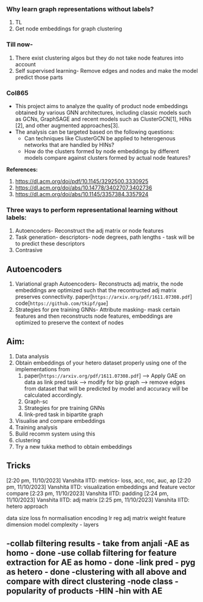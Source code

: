 ### Why learn graph representations without labels?
1. TL
2. Get node embeddings for graph clustering

### Till now- 
1. There exist clustering algos but they do not take node features into account
2. Self supervised learning- Remove edges and nodes and make the model predict those parts

### Col865
- This project aims to analyze the quality of product node embeddings obtained by various GNN architectures, including classic models such as GCNs, GraphSAGE and recent models such as ClusterGCN[1], HINs [2], and other augmented approaches[3].
- The analysis can be targeted based on the following questions:
    - Can techniques like ClusterGCN be applied to heterogenous networks that are handled by HINs?
    - How do the clusters formed by node embeddings by different models compare against clusters formed by actual node features?

**References:**

1. https://dl.acm.org/doi/pdf/10.1145/3292500.3330925
2. https://dl.acm.org/doi/abs/10.14778/3402707.3402736
3. https://dl.acm.org/doi/abs/10.1145/3357384.3357924

### Three ways to perform representational learning without labels:
1. Autoencoders- Reconstruct the adj matrix or node features
2. Task generation- descriptors- node degrees, path lengths - task will be to predict these descriptors
3. Contrasive

## Autoencoders
1. Variational graph Autoencoders- Reconstructs adj matrix, the node embeddings are optimized such that the recontructed adj matrix preserves connectivity. paper[`https://arxiv.org/pdf/1611.07308.pdf`] code[`https://github.com/tkipf/gae`]
2. Strategies for pre training GNNs- Attribute masking- mask certain features and then reconstructs node features, embeddings are optimized to preserve the context of nodes 


## Aim:
1. Data analysis
2. Obtain embeddings of your hetero dataset properly using one of the implementations from 
    1. paper[`https://arxiv.org/pdf/1611.07308.pdf`] --> Apply GAE on data as link pred task --> modify for bip graph --> remove edges from dataset that will be predicted by model and accuracy will be calculated accordingly.
    2. Graph-sc
    3. Strategies for pre training GNNs
    4. link-pred task in bipartite graph
3. Visualise and compare embeddings
4. Training analysis
5. Build recomm system using this
6. clustering
7. Try a new tukka method to obtain embeddings

## Tricks
[2:20 pm, 11/10/2023] Vanshita IITD: metrics- loss, acc, roc, auc, ap
[2:20 pm, 11/10/2023] Vanshita IITD: visualization embeddings and feature vector compare
[2:23 pm, 11/10/2023] Vanshita IITD: padding
[2:24 pm, 11/10/2023] Vanshita IITD: adj matrix
[2:25 pm, 11/10/2023] Vanshita IITD: hetero approach


data size
loss fn
normalisation
encoding
lr
reg
adj matrix weight
feature dimension
model complexity - layers


-collab filtering results - take from anjali
-AE as homo - done
-use collab filtering for feature extraction for AE as homo - done
-link pred - pyg as hetero - done
-clustering with all above and compare with direct clustering
-node class - popularity of products
-HIN
-hin with AE
-